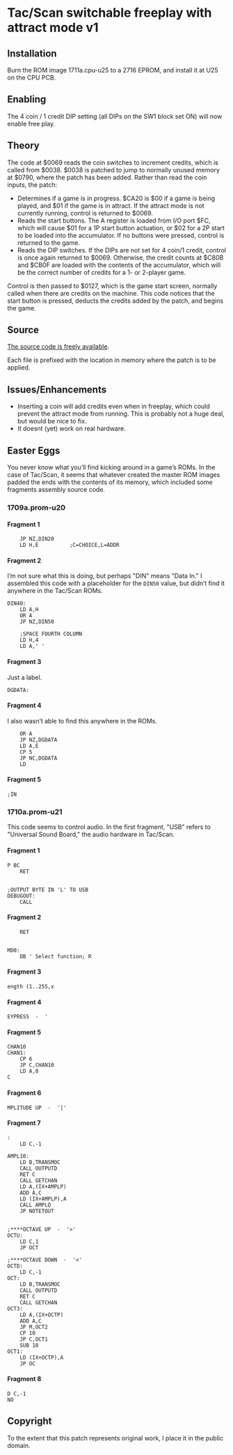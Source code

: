 # Tac/Scan switchable freeplay with attract mode v1

## Installation

Burn the ROM image 1711a.cpu-u25 to a 2716 EPROM, and install it at
U25 on the CPU PCB.

## Enabling

The 4 coin / 1 credit DIP setting (all DIPs on the SW1 block set ON)
will now enable free play.

## Theory

The code at $0069 reads the coin switches to increment credits, which
is called from $0038. $0038 is patched to jump to normally unused
memory at $0790, where the patch has been added. Rather than read the
coin inputs, the patch:

 - Determines if a game is in progress. $CA20 is $00 if a game is
   being played, and $01 if the game is in attract. If the attract
   mode is not currently running, control is returned to $0069.
 - Reads the start buttons. The A register is loaded from I/O port
   $FC, which will cause $01 for a 1P start button actuation, or $02
   for a 2P start to be loaded into the accumulator. If no buttons
   were pressed, control is returned to the game.
 - Reads the DIP switches. If the DIPs are not set for 4 coin/1
   credit, control is once again returned to $0069. Otherwise, the
   credit counts at $C80B and $CB0F are loaded with the contents of
   the accumulator, which will be the correct number of credits for a
   1- or 2-player game.

Control is then passed to $0127, which is the game start screen,
normally called when there are credits on the machine. This code
notices that the start button is pressed, deducts the credits added by
the patch, and begins the game.

## Source

[The source code is freely available](patch).

Each file is prefixed with the location in memory where the patch is
to be applied.

## Issues/Enhancements

 - Inserting a coin will add credits even when in freeplay, which
   could prevent the attract mode from running. This is probably not a
   huge deal, but would be nice to fix.
 - It doesnt (yet) work on real hardware.

## Easter Eggs

You never know what you’ll find kicking around in a game’s ROMs. In
the case of Tac/Scan, it seems that whatever created the master ROM
images padded the ends with the contents of its memory, which included
some fragments assembly source code.

### 1709a.prom-u20

#### Fragment 1

```assembly
	JP NZ,DIN20
	LD H,E			;C=CHOICE,L=ADDR
```

#### Fragment 2

I’m not sure what this is doing, but perhaps "DIN" means "Data In." I
assembled this code with a placeholder for the `DIN50` value, but
didn’t find it anywhere in the Tac/Scan ROMs.

```assembly
DIN40:
	LD A,H
	OR A
	JP NZ,DIN50

	;SPACE FOURTH COLUMN
	LD H,4
	LD A,' '
```

#### Fragment 3

Just a label.

```assembly
DGDATA:
```

#### Fragment 4

I also wasn’t able to find this anywhere in the ROMs.

```assembly
	OR A
	JP NZ,DGDATA
	LD A,E
	CP 5
	JP NC,DGDATA
	LD 
```

#### Fragment 5

```
;IN
```

### 1710a.prom-u21

This code seems to control audio. In the first fragment, "USB" refers
to "Universal Sound Board," the audio hardware in Tac/Scan.

#### Fragment 1

```assembly
P BC
	RET


;OUTPUT BYTE IN 'L' TO USB
DEBUGOUT:
	CALL 
```

#### Fragment 2

```assembly
	RET


MD0:
	DB ' Select function; R
```

#### Fragment 3

```
ength (1..255,x
```

#### Fragment 4

```
EYPRESS  -  '
```

#### Fragment 5

```assembly
CHAN10
CHAN1:
	CP 6
	JP C,CHAN10
	LD A,0
C
```

#### Fragment 6

```
MPLITUDE UP  -  '|'
```

#### Fragment 7

```assembly
:
	LD C,-1

AMPL10:
	LD B,TRANSMOC
	CALL OUTPUTD
	RET C
	CALL GETCHAN
	LD A,(IX+AMPLP)
	ADD A,C
	LD (IX+AMPLP),A
	CALL AMPLO
	JP NOTETOUT


;****OCTAVE UP  -  '>'
OCTU:
	LD C,1
	JP OCT

;****OCTAVE DOWN  -  '<'
OCTD:
	LD C,-1
OCT:
	LD B,TRANSMOC
	CALL OUTPUTD
	RET C
	CALL GETCHAN
OCT3:
	LD A,(IX+OCTP)
	ADD A,C
	JP M,OCT2
	CP 10
	JP C,OCT1
	SUB 10
OCT1:
	LD (IX+OCTP),A
	JP OC
```

#### Fragment 8

```assembly
D C,-1
NO
```

## Copyright

To the extent that this patch represents original work, I place it in
the public domain.

